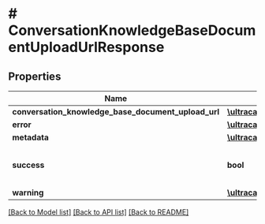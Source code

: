 # # ConversationKnowledgeBaseDocumentUploadUrlResponse

## Properties

Name | Type | Description | Notes
------------ | ------------- | ------------- | -------------
**conversation_knowledge_base_document_upload_url** | [**\ultracart\v2\models\ConversationKnowledgeBaseDocumentUploadUrl**](ConversationKnowledgeBaseDocumentUploadUrl.md) |  | [optional]
**error** | [**\ultracart\v2\models\Error**](Error.md) |  | [optional]
**metadata** | [**\ultracart\v2\models\ResponseMetadata**](ResponseMetadata.md) |  | [optional]
**success** | **bool** | Indicates if API call was successful | [optional]
**warning** | [**\ultracart\v2\models\Warning**](Warning.md) |  | [optional]

[[Back to Model list]](../../README.md#models) [[Back to API list]](../../README.md#endpoints) [[Back to README]](../../README.md)
